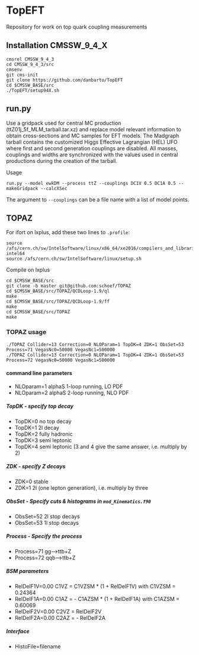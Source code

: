 # TopEFT
Repository for work on top quark coupling measurements

## Installation CMSSW_9_4_X

```
cmsrel CMSSW_9_4_3
cd CMSSW_9_4_3/src
cmsenv
git cms-init
git clone https://github.com/danbarto/TopEFT
cd $CMSSW_BASE/src
./TopEFT/setup94X.sh
```

## run.py

Use a gridpack used for central MC production (ttZ01j_5f_MLM_tarball.tar.xz) and replace model relevant information to obtain cross-sections and MC samples for EFT models. The Madgraph tarball contains the customized Higgs Effective Lagrangian (HEL) UFO where first and second generation couplings are disabled.
All masses, couplings and widths are synchronized with the values used in central productions during the creation of the tarball.

Usage
```
run.py --model ewkDM --process ttZ --couplings DC1V 0.5 DC1A 0.5 --makeGridpack --calcXSec
```
The argument to `--couplings` can be a file name with a list of model points.

## TOPAZ
For ifort on lxplus, add these two lines to `.profile`:
```
source /afs/cern.ch/sw/IntelSoftware/linux/x86_64/xe2016/compilers_and_libraries_2016.1.150/linux/bin/ifortvars.sh intel64
source /afs/cern.ch/sw/IntelSoftware/linux/setup.sh
```
Compile on lxplus
```
cd $CMSSW_BASE/src
git clone -b master git@github.com:schoef/TOPAZ
cd $CMSSW_BASE/src/TOPAZ/QCDLoop-1.9/ql
make
cd $CMSSW_BASE/src/TOPAZ/QCDLoop-1.9/ff
make
cd $CMSSW_BASE/src/TOPAZ
make
```
### TOPAZ usage
```
./TOPAZ Collider=13 Correction=0 NLOParam=1 TopDK=4 ZDK=1 ObsSet=53 Process=71 VegasNc0=50000 VegasNc1=500000
./TOPAZ Collider=13 Correction=0 NLOParam=1 TopDK=4 ZDK=1 ObsSet=53 Process=72 VegasNc0=50000 VegasNc1=500000
```

#### command line parameters

  * NLOparam=1 alphaS 1-loop running, LO PDF
  * NLOparam=2 alphaS 2-loop running, NLO PDF

##### TopDK - specify top decay
  * TopDK=0 no top decay
  * TopDK=1 2l decay
  * TopDK=2 fully hadronic
  * TopDK=3 semi leptonic
  * TopDK=4 semi leptonic (3 and 4 give the same answer, i.e. multiply by 2)

##### ZDK - specify Z decays
  * ZDK=0   stable
  * ZDK=1   2l (one lepton generation), i.e. multiply by three

##### ObsSet - Specify cuts & histograms in `mod_Kinematics.f90`
  * ObsSet=52 2l stop decays
  * ObsSet=53 1l stop decays
 
##### Process - Specify the process
  * Process=71 gg-->ttb+Z
  * Process=72 qqb-->ttb+Z

##### BSM parameters
  * RelDelF1V=0.00  C1VZ =   C1VZSM * (1 + RelDelF1V) with C1VZSM =  0.24364
  * RelDelF1A=0.00  C1AZ = - C1AZSM * (1 + RelDelF1A) with C1AZSM =  0.60069
  * RelDelF2V=0.00  C2VZ =   RelDelF2V
  * RelDelF2A=0.00  C2AZ = - RelDelF2A

##### Interface
  * HistoFile=filename
